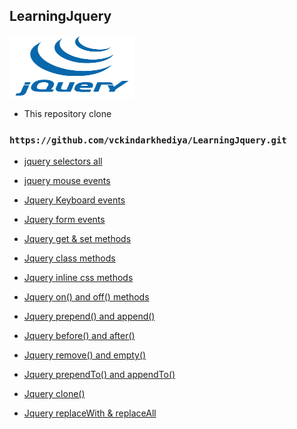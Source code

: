 ## LearningJquery

<code align=center><img src="https://github.com/devicons/devicon/blob/master/icons/jquery/jquery-plain-wordmark.svg" title="jquery" alt="jquery" width="200" height="100"/></code>

* This repository clone 
### `https://github.com/vckindarkhediya/LearningJquery.git` 

* [jquery selectors all](https://github.com/vckindarkhediya/LearningJquery/blob/j-query/Day-1-Learning/index.html)

* [jquery mouse events](https://github.com/vckindarkhediya/LearningJquery/blob/j-query/Day-2-Learning/index.html)

* [Jquery Keyboard events](https://github.com/vckindarkhediya/LearningJquery/blob/j-query/Day-3-Learning/index.html)

* [Jquery form events](https://github.com/vckindarkhediya/LearningJquery/blob/j-query/Day-4-Learning/index.html)

* [Jquery get & set methods](https://github.com/vckindarkhediya/LearningJquery/blob/j-query/Day-5-Learning/index.html)

* [Jquery class methods](https://github.com/vckindarkhediya/LearningJquery/blob/j-query/Day-6-Learning/index.html)

* [Jquery inline css methods](https://github.com/vckindarkhediya/LearningJquery/blob/j-query/Day-7-Learning/index.html)

* [Jquery on() and off() methods](https://github.com/vckindarkhediya/LearningJquery/blob/j-query/Day-8-Learning/index.html)

* [Jquery prepend() and append()](https://github.com/vckindarkhediya/LearningJquery/blob/j-query/Day-9-Learning/index.html)

* [Jquery before() and after()](https://github.com/vckindarkhediya/LearningJquery/blob/j-query/Day-10-Learning/index.html)

* [Jquery remove() and empty()](https://github.com/vckindarkhediya/LearningJquery/blob/j-query/Day-11-Learning/index.html)

* [Jquery prependTo() and appendTo()](https://github.com/vckindarkhediya/LearningJquery/blob/j-query/Day-12-Learning/index.html)

* [Jquery clone()](https://github.com/vckindarkhediya/LearningJquery/blob/j-query/Day-13-Learning/index.html)

* [Jquery replaceWith & replaceAll](https://github.com/vckindarkhediya/LearningJquery/blob/j-query/Day-14-Learning/index.html)